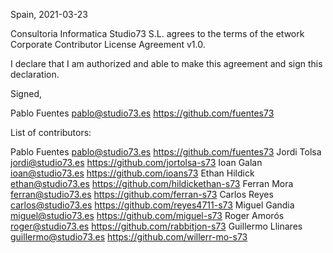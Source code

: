 Spain, 2021-03-23

Consultoria Informatica Studio73 S.L. agrees to the terms of the etwork Corporate Contributor License
Agreement v1.0.

I declare that I am authorized and able to make this agreement and sign this
declaration.

Signed,

Pablo Fuentes pablo@studio73.es https://github.com/fuentes73

List of contributors:

Pablo Fuentes pablo@studio73.es https://github.com/fuentes73
Jordi Tolsa jordi@studio73.es https://github.com/jortolsa-s73
Ioan Galan ioan@studio73.es https://github.com/ioans73
Ethan Hildick ethan@studio73.es https://github.com/hildickethan-s73
Ferran Mora ferran@studio73.es https://github.com/ferran-s73
Carlos Reyes carlos@studio73.es https://github.com/reyes4711-s73
Miguel Gandia miguel@studio73.es https://github.com/miguel-s73
Roger Amorós roger@studio73.es https://github.com/rabbitjon-s73
Guillermo Llinares guillermo@studio73.es https://github.com/willerr-mo-s73
